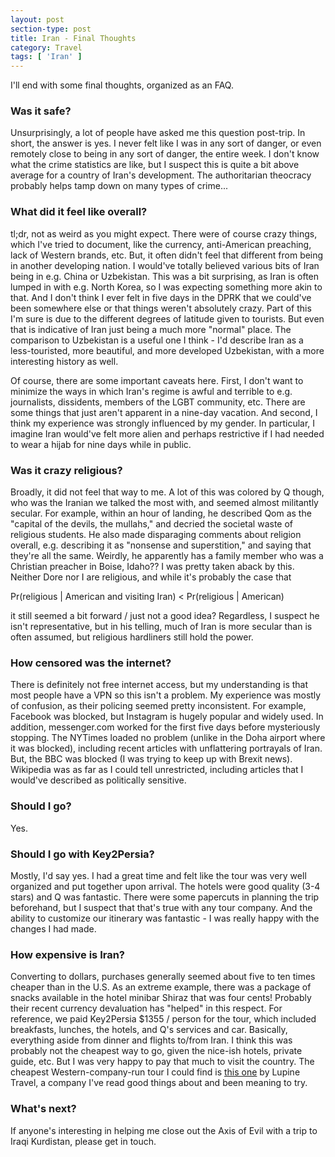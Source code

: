 ```yaml
---
layout: post
section-type: post
title: Iran - Final Thoughts
category: Travel
tags: [ 'Iran' ]
---
```


I'll end with some final thoughts, organized as an FAQ.

### Was it safe?

Unsurprisingly, a lot of people have asked me this question post-trip. In short, the answer is yes. I never felt like I was in any sort of danger, or even remotely close to being in any sort of danger, the entire week. I don't know what the crime statistics are like, but I suspect this is quite a bit above average for a country of Iran's development. 
The authoritarian theocracy probably helps tamp down on many types of crime...

### What did it feel like overall?

tl;dr, not as weird as you might expect. There were of course crazy things, which I've tried to document, like the currency, anti-American preaching, lack of Western brands, etc. But, it often didn't feel that different from being in another developing nation. I would've totally believed various bits of Iran being in e.g. China or Uzbekistan. 
This was a bit surprising, as Iran is often lumped in with e.g. North Korea, so I was expecting something more akin to that. And I don't think I ever felt in five days in the DPRK that we could've been somewhere else or that things weren't absolutely crazy. Part of this I'm sure is due to the different degrees of latitude given to tourists. But even that is indicative of Iran just being a much more "normal" place. The comparison to Uzbekistan is a useful one I think - I'd describe Iran as a less-touristed, more beautiful, and more developed Uzbekistan, with a more interesting history as well.

Of course, there are some important caveats here. First, I don't want to minimize the ways in which Iran's regime is awful and terrible to e.g. journalists, dissidents, members of the LGBT community, etc. There are some things that just aren't apparent in a nine-day vacation. And second, I think my experience was strongly influenced by my gender. In particular, I imagine Iran would've felt more alien and perhaps restrictive if I had needed to wear a hijab for nine days while in public.

### Was it crazy religious?

Broadly, it did not feel that way to me. A lot of this was colored by Q though, who was the Iranian we talked the most with, and seemed almost 
militantly secular. For example, within an hour of landing, he described Qom as the "capital of the devils, the mullahs," and 
decried the societal waste of religious students. He also made disparaging comments about religion overall, e.g. describing
it as "nonsense and superstition," and saying that they're all the same. Weirdly, he apparently
has a family member who was a Christian preacher in Boise, Idaho?? 
I was pretty taken aback by this. Neither Dore nor I are religious, and while it's probably the case that 

Pr(religious | American and visiting Iran) < Pr(religious | American)

it still seemed a bit forward / just not a good idea? 
Regardless, I suspect he isn't representative, but in his telling, much of Iran is more secular than is often assumed, but religious hardliners still hold the power.

### How censored was the internet?

There is definitely not free internet access, but my understanding is that most people have a VPN so this isn't a problem. My experience was mostly of confusion, as their policing seemed pretty inconsistent. For example, Facebook was blocked, but Instagram is hugely popular and widely used. In addition, messenger.com worked for the first five days before mysteriously stopping. 
The NYTimes loaded no problem (unlike in the Doha airport where it was blocked), including recent articles with unflattering portrayals of Iran. But, the BBC was blocked (I was trying to keep up with Brexit news). Wikipedia was as far as I could tell unrestricted, including articles that I would've described as politically sensitive.

### Should I go?

Yes. 

### Should I go with Key2Persia?

Mostly, I'd say yes. I had a great time and felt like the tour was very well organized and put together upon arrival. The hotels were good quality (3-4 stars) and Q was fantastic. There were some papercuts in planning the trip beforehand, but I suspect that that's true with any tour company. And the ability to customize our itinerary was fantastic - I was really happy with the changes I had made. 

### How expensive is Iran?

Converting to dollars, purchases generally seemed about five to ten times cheaper than in the U.S. As an extreme example, there was a package of snacks available in the hotel minibar Shiraz that was four cents! Probably their recent currency devaluation has "helped" in this respect. For reference, we paid Key2Persia $1355 / person for the tour, which included breakfasts, lunches, the hotels, and Q's services and car. Basically, everything aside from dinner and flights to/from Iran. I think this was probably not the cheapest way to go, given the nice-ish hotels, private guide, etc. But I was very happy to pay that much to visit the country. The cheapest Western-company-run tour I could find is [this one](https://www.lupinetravel.co.uk/iran-holidays-and-tours.html) by Lupine Travel, a company I've read good things about and been meaning to try.

### What's next?

If anyone's interesting in helping me close out the Axis of Evil with a trip to Iraqi Kurdistan, please get in touch.